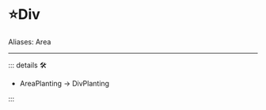 # ⭐<labor>Div</labor>

Aliases: Area

---

<!-- =================================================== -->
<!-- =================================================== -->
<!-- =================================================== -->
<!-- =================================================== -->
<!-- =================================================== -->
::: details 🛠

- AreaPlanting -> DivPlanting

:::
